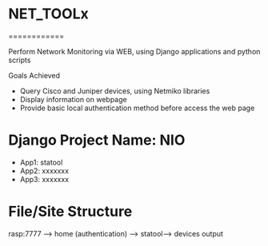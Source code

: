 # NET_TOOLx
============

Perform Network Monitoring via WEB, using Django applications and python scripts 

Goals Achieved
- Query Cisco and Juniper devices, using Netmiko libraries
- Display information on webpage
- Provide basic local authentication method before access the web page


Django Project Name:  NIO
====================
- App1:     statool
- App2:     xxxxxxx
- App3:     xxxxxxx


File/Site Structure
===================
rasp:7777 --> home (authentication) --> statool--> devices output
